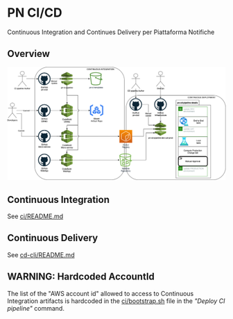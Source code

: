 # PN CI/CD 
Continuous Integration and Continues Delivery per Piattaforma Notifiche

## Overview
![CI/CD layout](docs/layout.drawio.png)

## Continuous Integration
See [ci/README.md](ci/README.md)

## Continuous Delivery
See [cd-cli/README.md](cd-cli/README.md)


## WARNING: Hardcoded AccountId 
The list of the "AWS account id" allowed to access to Continuous Integration 
artifacts is hardcoded in the [ci/bootstrap.sh](ci/bootstrap.sh) file in the
_"Deploy CI pipeline"_ command.

